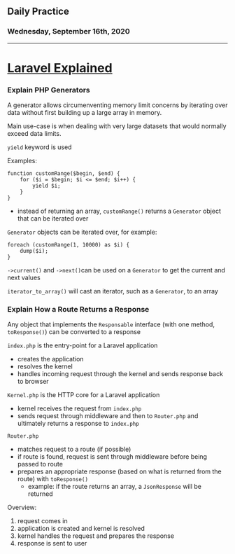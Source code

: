 ## Daily Practice
### Wednesday, September 16th, 2020
---


# [Laravel Explained](https://laracasts.com/series/laravel-explained)  


### Explain PHP Generators
A generator allows circumenventing memory limit concerns by iterating over data without first building up a large array in memory.  

Main use-case is when dealing with very large datasets that would normally exceed data limits.  

`yield` keyword is used  

Examples:
```
function customRange($begin, $end) {
    for ($i = $begin; $i <= $end; $i++) {
        yield $i;
    }
}
```
- instead of returning an array, `customRange()` returns a `Generator` object that can be iterated over

`Generator` objects can be iterated over, for example:
```
foreach (customRange(1, 10000) as $i) {
    dump($i);
}
```
`->current()` and `->next()`can be used on a `Generator` to get the current and next values  

`iterator_to_array()` will cast an iterator, such as a `Generator`, to an array  



### Explain How a Route Returns a Response

Any object that implements the `Responsable` interface (with one method, `toResponse()`) can be converted to a response  

`index.php` is the entry-point for a Laravel application
- creates the application
- resolves the kernel
- handles incoming request through the kernel and sends response back to browser

`Kernel.php` is the HTTP core for a Laravel application
- kernel receives the request from `index.php`
- sends request through middleware and then to `Router.php` and ultimately returns a response to `index.php`

`Router.php`
- matches request to a route (if possible)
- if route is found, request is sent through middleware before being passed to route
- prepares an appropriate response (based on what is returned from the route) with `toResponse()`
   * example: if the route returns an array, a `JsonResponse` will be returned

Overview:
1. request comes in
2. application is created and kernel is resolved
3. kernel handles the request and prepares the response
4. response is sent to user
